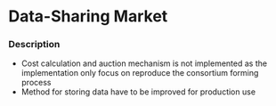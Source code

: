 # Data-Sharing Market

### Description

- Cost calculation and auction mechanism is not implemented as the implementation only focus on reproduce the consortium forming process 
- Method for storing data have to be improved for production use